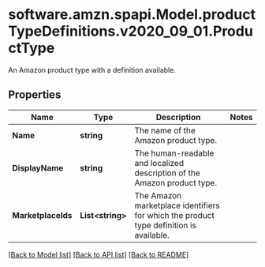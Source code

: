 # software.amzn.spapi.Model.productTypeDefinitions.v2020_09_01.ProductType
An Amazon product type with a definition available.

## Properties

Name | Type | Description | Notes
------------ | ------------- | ------------- | -------------
**Name** | **string** | The name of the Amazon product type. | 
**DisplayName** | **string** | The human-readable and localized description of the Amazon product type. | 
**MarketplaceIds** | **List&lt;string&gt;** | The Amazon marketplace identifiers for which the product type definition is available. | 

[[Back to Model list]](../README.md#documentation-for-models) [[Back to API list]](../README.md#documentation-for-api-endpoints) [[Back to README]](../README.md)

